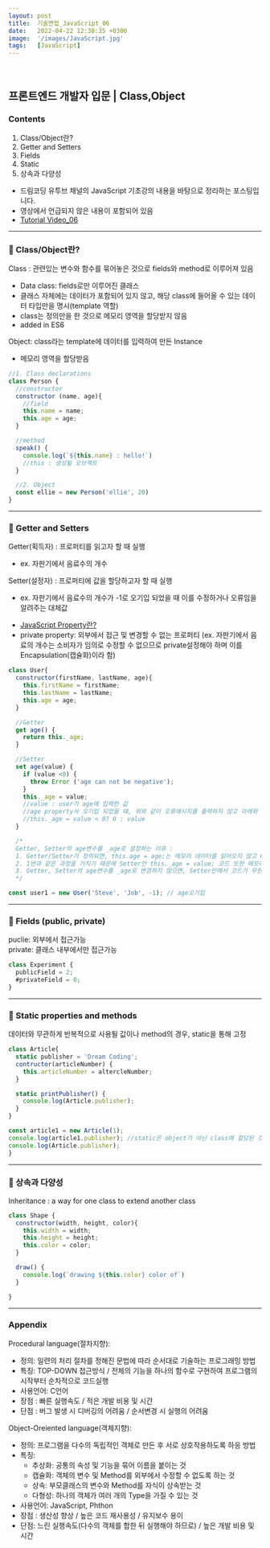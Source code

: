 ```yaml
---
layout: post
title:  기술면접_JavaScript_06
date:   2022-04-22 12:38:35 +0300
image:  '/images/JavaScript.jpg'
tags:   [JavaScript]
---
```

<br/>

## 프론트엔드 개발자 입문 | Class,Object<br/>

### Contents <br/>
1. Class/Object란?<br/>
2. Getter and Setters<br/>
3. Fields<br/>
4. Static<br/>
5. 상속과 다양성<br/>

* 드림코딩 유투브 채널의 JavaScript 기초강의 내용을 바탕으로 정리하는 포스팅입니다. <br/>
* 영상에서 언급되지 않은 내용이 포함되어 있음<br/>
* [Tutorial Video_06](https://www.youtube.com/watch?v=_DLhUBWsRtw&list=PLv2d7VI9OotTVOL4QmPfvJWPJvkmv6h-2&index=6)<br/>

___

### :bell: Class/Object란? <br/>
Class : 관련있는 변수와 함수를 묶어놓은 것으로 fields와 method로 이루어져 있음<br/>
  * Data class: fields로만 이루어진 클래스<br/>
  * 클래스 자체에는 데이터가 포함되어 있지 않고, 해당 class에 들어올 수 있는 데이터 타입만을 명시(template 역할)<br/>
  * class는 정의만을 한 것으로 메모리 영역을 할당받지 않음<br/>
  * added in ES6<br/>

Object: class라는 template에 데이터를 입력하여 만든 Instance<br/>
  * 메모리 영역을 할당받음<br/>

  ```javascript
  //1. Class declarations
  class Person {
    //constructor
    constructor (name, age){
      //field
      this.name = name;
      this.age = age;
    }

    //method
    speak() {
      console.log(`${this.name} : hello!`)
      //this : 생성될 오브젝트
    }

    //2. Object
    const ellie = new Person('ellie', 20)
  }
  ```

  ___

### :bell: Getter and Setters <br/>
Getter(획득자) : 프로퍼티를 읽고자 할 때 실행<br/>
  - ex. 자판기에서 음료수의 개수<br/>
  
Setter(설정자) : 프로퍼티에 값을 할당하고자 할 때 실행<br/>
  - ex. 자판기에서 음료수의 개수가 -1로 오기입 되었을 때 이를 수정하거나 오류임을 알려주는 대체값<br/>

* [JavaScript Property란?](https://negabaro.github.io/archive/js-property)<br/>
* private property: 외부에서 접근 및 변경할 수 없는 프로퍼티 (ex. 자판기에서 음료의 개수는 소비자가 임의로 수정할 수 없으므로 private설정해야 하며 이를 Encapsulation(캡슐화)이라 함)<br/>

```javascript
class User{
  constructor(firstName, lastName, age){
    this.firstName = firstName;
    this.lastName = lastName;
    this.age = age;
  }

  //Getter
  get age() {
    return this._age;
  }

  //Setter
  set age(value) {
    if (value <0) {
      throw Error ('age can not be negative'); 
    }
    this._age = value; 
    //value : user가 age에 입력한 값
    //age property사 오기입 되었을 때, 위와 같이 오류메시지를 출력하지 않고 아래와 같이 대체값으로 자동수정할 수도 있음
    //this._age = value < 0? 0 : value
  }

  /*
  Getter, Setter의 age변수를 _age로 설정하는 이유 :
  1. Getter/Setter가 정의되면, this.age = age;는 메모리 데이터를 읽어오지 않고 Getter/Setter를 호출함 
  2. 1번과 같은 과정을 거치기 때문에 Setter안 this._age = value; 코드 또한 메모리의 값을 읽어오지 않고 Setter를 호출함
  3. Getter, Setter의 age변수를 _age로 변경하지 않으면, Setter안에서 코드가 무한루프에 빠지게 됨
  */

const user1 = new User('Steve', 'Job', -1); // age오기입
```

___

### :bell: Fields (public, private) <br/>
puclie: 외부에서 접근가능<br/>
private: 클래스 내부에서만 접근가능<br/>

```javascript
class Experiment {
  publicField = 2; 
  #privateField = 0;
}
```
___

### :bell: Static properties and methods <br/>
데이터와 무관하게 반복적으로 사용될 값이나 method의 경우, static을 통해 고정<br/>

```javascript
class Article{
  static publisher = 'Dream Coding';
  contructor(articleNumber) {
    this.articleNumber = altercleNumber;
  }

  static printPublisher() {
    console.log(Article.publisher);
  }
}

const article1 = new Article(1);
console.log(article1.publisher); //static은 object가 아닌 class에 할당된 것이므로 해당 코드는 오류출력
console.log(Article.publisher);
}
```

___

### :bell: 상속과 다양성 <br/>
Inheritance : a way for one class to extend another class<br/>

```javascript
class Shape {
  constructor(width, height, color){
    this.width = width;
    this.height = height;
    this.color = color;
  }

  draw() {
    console.log(`drawing ${this.color} color of`)
  }

}
```
___

### Appendix <br/>
Procedural language(절차지향): 
- 정의: 일련의 처리 절차를 정해진 문법에 따라 순서대로 기술하는 프로그래밍 방법<br/>
- 특징: TOP-DOWN 접근방식 / 전체의 기능을 하나의 함수로 구현하여 프로그램의 시작부터 순차적으로 코드실행<br/>
- 사용언어: C언어<br/>
- 장점 : 빠른 실행속도 / 적은 개발 비용 및 시간<br/>
- 단점 : 버그 발생 시 디버깅의 어려움 / 순서변경 시 실행의 어려움<br/>

Object-Oreiented language(객체지향): <br/>
- 정의: 프로그램을 다수의 독립적인 객체로 만든 후 서로 상호작용하도록 하응 방법<br/>
- 특징: 
  - 추상화: 공통의 속성 및 기능을 묶어 이름을 붙이는 것<br/>
  - 캡슐화: 객체의 변수 및 Method를 외부에서 수정할 수 없도록 하는 것<br/>
  - 상속: 부모클래스의 변수와 Method를 자식이 상속받는 것 
  - 다형성: 하나의 객체가 여러 개의 Type을 가질 수 있는 것<br/>
- 사용언어: JavaScript, Phthon<br/>
- 장점 : 생산성 향상 / 높은 코드 재사용성 / 유지보수 용이<br/>
- 단점: 느린 실행속도(다수의 객체를 합한 뒤 실행해야 하므로) / 높은 개발 비용 및 시간<br/>
